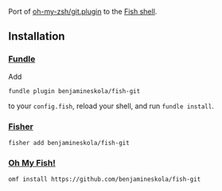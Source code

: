 Port of [oh-my-zsh/git.plugin](https://github.com/robbyrussell/oh-my-zsh/blob/master/plugins/git/git.plugin.zsh) to the [Fish shell](http://fishshell.com).

## Installation

### [Fundle](https://github.com/danhper/fundle)
Add
```fish
fundle plugin benjamineskola/fish-git
```
to your `config.fish`, reload your shell, and run `fundle install`.

### [Fisher](https://github.com/jorgebucaran/fisher)

```fish
fisher add benjamineskola/fish-git
```

### [Oh My Fish!](https://github.com/oh-my-fish)

```fish
omf install https://github.com/benjamineskola/fish-git
```
